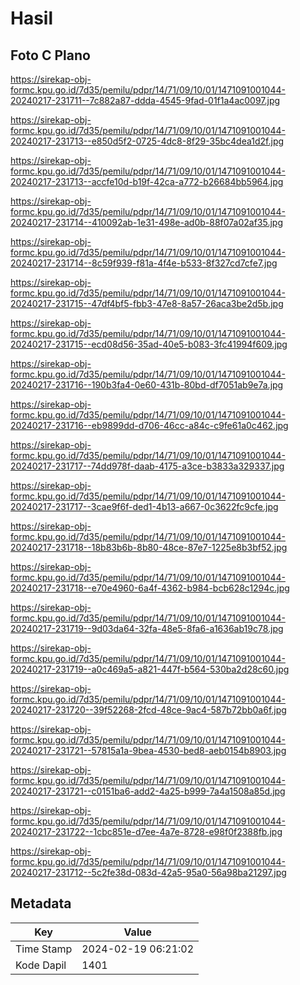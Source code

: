 # Hasil

## Foto C Plano

https://sirekap-obj-formc.kpu.go.id/7d35/pemilu/pdpr/14/71/09/10/01/1471091001044-20240217-231711--7c882a87-ddda-4545-9fad-01f1a4ac0097.jpg

https://sirekap-obj-formc.kpu.go.id/7d35/pemilu/pdpr/14/71/09/10/01/1471091001044-20240217-231713--e850d5f2-0725-4dc8-8f29-35bc4dea1d2f.jpg

https://sirekap-obj-formc.kpu.go.id/7d35/pemilu/pdpr/14/71/09/10/01/1471091001044-20240217-231713--accfe10d-b19f-42ca-a772-b26684bb5964.jpg

https://sirekap-obj-formc.kpu.go.id/7d35/pemilu/pdpr/14/71/09/10/01/1471091001044-20240217-231714--410092ab-1e31-498e-ad0b-88f07a02af35.jpg

https://sirekap-obj-formc.kpu.go.id/7d35/pemilu/pdpr/14/71/09/10/01/1471091001044-20240217-231714--8c59f939-f81a-4f4e-b533-8f327cd7cfe7.jpg

https://sirekap-obj-formc.kpu.go.id/7d35/pemilu/pdpr/14/71/09/10/01/1471091001044-20240217-231715--47df4bf5-fbb3-47e8-8a57-26aca3be2d5b.jpg

https://sirekap-obj-formc.kpu.go.id/7d35/pemilu/pdpr/14/71/09/10/01/1471091001044-20240217-231715--ecd08d56-35ad-40e5-b083-3fc41994f609.jpg

https://sirekap-obj-formc.kpu.go.id/7d35/pemilu/pdpr/14/71/09/10/01/1471091001044-20240217-231716--190b3fa4-0e60-431b-80bd-df7051ab9e7a.jpg

https://sirekap-obj-formc.kpu.go.id/7d35/pemilu/pdpr/14/71/09/10/01/1471091001044-20240217-231716--eb9899dd-d706-46cc-a84c-c9fe61a0c462.jpg

https://sirekap-obj-formc.kpu.go.id/7d35/pemilu/pdpr/14/71/09/10/01/1471091001044-20240217-231717--74dd978f-daab-4175-a3ce-b3833a329337.jpg

https://sirekap-obj-formc.kpu.go.id/7d35/pemilu/pdpr/14/71/09/10/01/1471091001044-20240217-231717--3cae9f6f-ded1-4b13-a667-0c3622fc9cfe.jpg

https://sirekap-obj-formc.kpu.go.id/7d35/pemilu/pdpr/14/71/09/10/01/1471091001044-20240217-231718--18b83b6b-8b80-48ce-87e7-1225e8b3bf52.jpg

https://sirekap-obj-formc.kpu.go.id/7d35/pemilu/pdpr/14/71/09/10/01/1471091001044-20240217-231718--e70e4960-6a4f-4362-b984-bcb628c1294c.jpg

https://sirekap-obj-formc.kpu.go.id/7d35/pemilu/pdpr/14/71/09/10/01/1471091001044-20240217-231719--9d03da64-32fa-48e5-8fa6-a1636ab19c78.jpg

https://sirekap-obj-formc.kpu.go.id/7d35/pemilu/pdpr/14/71/09/10/01/1471091001044-20240217-231719--a0c469a5-a821-447f-b564-530ba2d28c60.jpg

https://sirekap-obj-formc.kpu.go.id/7d35/pemilu/pdpr/14/71/09/10/01/1471091001044-20240217-231720--39f52268-2fcd-48ce-9ac4-587b72bb0a6f.jpg

https://sirekap-obj-formc.kpu.go.id/7d35/pemilu/pdpr/14/71/09/10/01/1471091001044-20240217-231721--57815a1a-9bea-4530-bed8-aeb0154b8903.jpg

https://sirekap-obj-formc.kpu.go.id/7d35/pemilu/pdpr/14/71/09/10/01/1471091001044-20240217-231721--c0151ba6-add2-4a25-b999-7a4a1508a85d.jpg

https://sirekap-obj-formc.kpu.go.id/7d35/pemilu/pdpr/14/71/09/10/01/1471091001044-20240217-231722--1cbc851e-d7ee-4a7e-8728-e98f0f2388fb.jpg

https://sirekap-obj-formc.kpu.go.id/7d35/pemilu/pdpr/14/71/09/10/01/1471091001044-20240217-231712--5c2fe38d-083d-42a5-95a0-56a98ba21297.jpg


## Metadata

| Key        | Value               |
| ---------- | ------------------- |
| Time Stamp | 2024-02-19 06:21:02 |
| Kode Dapil | 1401                |




